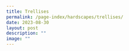 ```yaml
---
title: Trellises
permalink: /page-index/hardscapes/trellises/
date: 2023-08-30
layout: post
description: ""
image: ""
---
```


